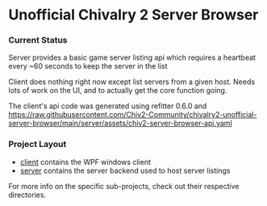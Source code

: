 # Unofficial Chivalry 2 Server Browser

### Current Status

Server provides a basic game server listing api which requires a heartbeat every ~60 seconds to keep the server in the list

Client does nothing right now except list servers from a given host. Needs lots of work on the UI, and to actually get the core function going.  

The client's api code was generated using refitter 0.6.0 and https://raw.githubusercontent.com/Chiv2-Community/chivalry2-unofficial-server-browser/main/server/assets/chiv2-server-browser-api.yaml

### Project Layout

* [client](./client) contains the WPF windows client
* [server](./server) contains the server backend used to host server listings

For more info on the specific sub-projects, check out their respective directories.
